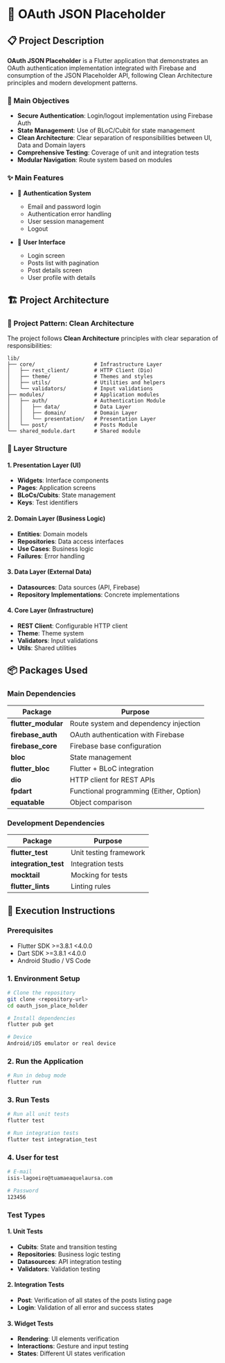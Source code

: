 # 🚀 OAuth JSON Placeholder

## 📋 Project Description

**OAuth JSON Placeholder** is a Flutter application that demonstrates an OAuth authentication implementation integrated with Firebase and consumption of the JSON Placeholder API, following Clean Architecture principles and modern development patterns.

### 🎯 Main Objectives

- **Secure Authentication**: Login/logout implementation using Firebase Auth
- **State Management**: Use of BLoC/Cubit for state management
- **Clean Architecture**: Clear separation of responsibilities between UI, Data and Domain layers
- **Comprehensive Testing**: Coverage of unit and integration tests
- **Modular Navigation**: Route system based on modules

### ✨ Main Features

- 🔐 **Authentication System**
  - Email and password login
  - Authentication error handling
  - User session management
  - Logout

- 📱 **User Interface**
  - Login screen
  - Posts list with pagination
  - Post details screen
  - User profile with details


## 🏗️ Project Architecture

### 📐 Project Pattern: Clean Architecture

The project follows **Clean Architecture** principles with clear separation of responsibilities:

```
lib/
├── core/                   # Infrastructure Layer
│   ├── rest_client/        # HTTP Client (Dio)
│   ├── theme/              # Themes and styles
│   ├── utils/              # Utilities and helpers
│   └── validators/         # Input validations
├── modules/                # Application modules
│   ├── auth/               # Authentication Module
│   │   ├── data/           # Data Layer
│   │   ├── domain/         # Domain Layer
│   │   └── presentation/   # Presentation Layer
│   └── post/               # Posts Module
└── shared_module.dart      # Shared module
```

### 🧩 Layer Structure

#### **1. Presentation Layer (UI)**
- **Widgets**: Interface components
- **Pages**: Application screens
- **BLoCs/Cubits**: State management
- **Keys**: Test identifiers

#### **2. Domain Layer (Business Logic)**
- **Entities**: Domain models
- **Repositories**: Data access interfaces
- **Use Cases**: Business logic
- **Failures**: Error handling

#### **3. Data Layer (External Data)**
- **Datasources**: Data sources (API, Firebase)
- **Repository Implementations**: Concrete implementations

#### **4. Core Layer (Infrastructure)**
- **REST Client**: Configurable HTTP client
- **Theme**: Theme system
- **Validators**: Input validations
- **Utils**: Shared utilities

## 📦 Packages Used

### **Main Dependencies**

| Package | Purpose |
|---------|---------|
| **flutter_modular** | Route system and dependency injection |
| **firebase_auth** | OAuth authentication with Firebase |
| **firebase_core** | Firebase base configuration |
| **bloc** | State management |
| **flutter_bloc** | Flutter + BLoC integration |
| **dio** | HTTP client for REST APIs |
| **fpdart** | Functional programming (Either, Option) |
| **equatable** | Object comparison |

### **Development Dependencies**

| Package | Purpose |
|---------|---------|
| **flutter_test** | Unit testing framework |
| **integration_test** | Integration tests |
| **mocktail** | Mocking for tests |
| **flutter_lints** | Linting rules |

## 🚀 Execution Instructions

### **Prerequisites**

- Flutter SDK >=3.8.1 <4.0.0
- Dart SDK >=3.8.1 <4.0.0
- Android Studio / VS Code

### **1. Environment Setup**

```bash
# Clone the repository
git clone <repository-url>
cd oauth_json_place_holder

# Install dependencies
flutter pub get

# Device
Android/iOS emulator or real device
```

### **2. Run the Application**

```bash
# Run in debug mode
flutter run
```

### **3. Run Tests**

```bash
# Run all unit tests
flutter test

# Run integration tests
flutter test integration_test
```

### **4. User for test**

```bash
# E-mail
isis-lagoeiro@tuamaeaquelaursa.com

# Password
123456
```


### **Test Types**

#### **1. Unit Tests**
- **Cubits**: State and transition testing
- **Repositories**: Business logic testing
- **Datasources**: API integration testing
- **Validators**: Validation testing

#### **2. Integration Tests**
- **Post**: Verification of all states of the posts listing page
- **Login**: Validation of all error and success states

#### **3. Widget Tests**
- **Rendering**: UI elements verification
- **Interactions**: Gesture and input testing
- **States**: Different UI states verification
